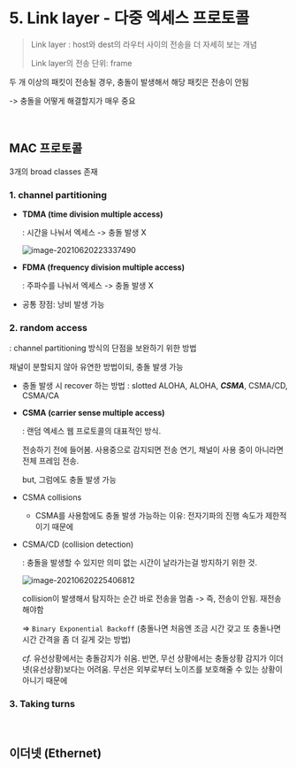 # 5. Link layer - 다중 엑세스 프로토콜

> Link layer : host와 dest의 라우터 사이의 전송을 더 자세히 보는 개념
>
> Link layer의 전송 단위: frame



두 개 이상의 패킷이 전송될 경우, 충돌이 발생해서 해당 패킷은 전송이 안됨

-> 충돌을 어떻게 해결할지가 매우 중요

<br>

## MAC 프로토콜

3개의 broad classes 존재



### 1. channel partitioning

- **TDMA (time division multiple access)**

  : 시간을 나눠서 엑세스 -> 충돌 발생 X

  ![image-20210620223337490](https://user-images.githubusercontent.com/77573938/122678573-5dd6a080-d222-11eb-8fca-10a0072d4d95.png)

- **FDMA (frequency division multiple access)**

  : 주파수를 나눠서 엑세스 -> 충돌 발생 X

- 공통 장점: 낭비 발생 가능



### 2. random access

: channel partitioning 방식의 단점을 보완하기 위한 방법

채널이 분할되지 않아 유연한 방법이되, 충돌 발생 가능

- 충돌 발생 시 recover 하는 방법 : slotted ALOHA, ALOHA, ***CSMA***, CSMA/CD, CSMA/CA

- **CSMA (carrier sense multiple access)**

  : 랜덤 엑세스 웹 프로토콜의 대표적인 방식.

  전송하기 전에 들어봄. 사용중으로 감지되면 전송 연기, 채널이 사용 중이 아니라면 전체 프레임 전송.

  but, 그럼에도 충돌 발생 가능

- CSMA collisions

  - CSMA를 사용함에도 충돌 발생 가능하는 이유: 전자기파의 진행 속도가 제한적이기 때문에

- CSMA/CD (collision detection)

  : 충돌을 발생할 수 있지만 의미 없는 시간이 날라가는걸 방지하기 위한 것.

  ![image-20210620225406812](https://user-images.githubusercontent.com/77573938/122678569-5ca57380-d222-11eb-9825-4b5798790075.png)

  collision이 발생해서 탐지하는 순간 바로 전송을 멈춤 -> 즉, 전송이 안됨. 재전송해야함

  => `Binary Exponential Backoff`  (충돌나면 처음엔 조금 시간 갖고 또 충돌나면 시간 간격을 좀 더 길게 갖는 방법)

  *cf.* 유선상황에서는 충돌감지가 쉬움. 반면, 무선 상황에서는 충돌상황 감지가 이더넷(유선상황)보다는 어려움. 무선은 외부로부터 노이즈를 보호해줄 수 있는 상황이 아니기 때문에

  



### 3. Taking turns



<br>

## 이더넷 (Ethernet)



